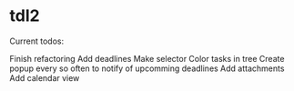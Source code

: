 # tdl2

Current todos:

  Finish refactoring
  Add deadlines
    Make selector
    Color tasks in tree
    Create popup every so often to notify of upcomming deadlines
  Add attachments
  Add calendar view
